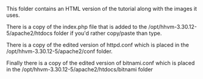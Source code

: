 This folder contains an HTML version of the tutorial along with the images it uses.

There is a copy of the index.php file that is added to the /opt/hhvm-3.30.12-5/apache2/htdocs folder if you'd rather copy/paste than type.

There is a copy of the edited version of httpd.conf which is placed in the /opt/hhvm-3.30.12-5/apache2/conf folder.

Finally there is a copy of the edited version of bitnami.conf which is placed in the /opt/hhvm-3.30.12-5/apache2/htdocs/bitnami folder
